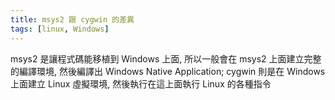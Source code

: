 ```yaml
---
title: msys2 跟 cygwin 的差異
tags: [linux, Windows]
---
```

msys2 是讓程式碼能移植到 Windows 上面, 
所以一般會在 msys2 上面建立完整的編譯環境, 
然後編譯出 Windows Native Application;
cygwin 則是在 Windows 上面建立 Linux 虛擬環境,
然後執行在這上面執行 Linux 的各種指令
